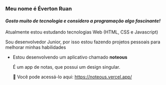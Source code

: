 ### Meu nome é Éverton Ruan

#### *Gosto muito de tecnologia e considero a programação algo fascinante!*
Atualmente estou estudando tecnologias Web (HTML, CSS e Javascript)

Sou desenvolvedor Junior, por isso estou fazendo projetos pessoais para melhorar minhas habilidades

- Estou desenvolvendo um aplicativo chamado **noteous**

  É um app de notas, que possui um design singular.

  📝 Você pode acessá-lo aqui: https://noteous.vercel.app/
